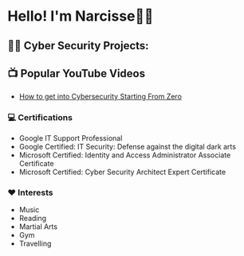 # Hello! I'm Narcisse👋🏿

<h2>👨‍💻 Cyber Security Projects:</h2>


<h2>📺 Popular YouTube Videos</h2>

- [How to get into Cybersecurity Starting From Zero](https://www.youtube.com/watch?v=a83ASGn_V_s)


### 💻 Certifications
- Google IT Support Professional
- Google Certified: IT Security: Defense against the digital dark arts
- Microsoft Certified: Identity and Access Administrator Associate Certificate
- Microsoft Certified: Cyber Security Architect Expert Certificate

### ❤️ Interests
- Music
- Reading
- Martial Arts
- Gym
- Travelling



